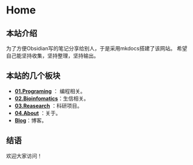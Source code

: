 # Home

## 本站介绍
为了方便Obsidian写的笔记分享给别人，于是采用mkdocs搭建了该网站。
希望自己能坚持收集，坚持整理，坚持输出。

## 本站的几个板块

* [**01.Programing**](./01.Programing/index.md) ： 编程相关。
* [**02.Bioinfomatics**](./02.Bioinfomatics/index.md)：生信相关。 
* [**03.Reasearch**](./03.Research/index.md) ：科研项目。
* [**04.About**](./04.About/about.md) ：关于。
* [**Blog**](./blog/index.md)：博客。

## 结语

欢迎大家访问！